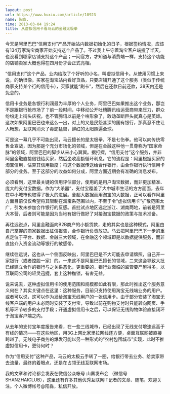 ```yaml
---
layout: post
url: https://www.huxiu.com/article/10923
name: 阳淼.
time: 2013-03-04 19:24
title: 从虚拟信用卡看马云的金融太极拳
---
```

今天是阿里巴巴“信用支付”产品开始站内数据初始化的日子，根据签约情况，应该有134万家淘宝商家开始支持这个产品了。不过我上午守着淘宝客户端搜了半天，也没看到哪家店铺支持这个产品；一问官方，才知道与消费端一样，支持这个功能的店铺卖家大概也得在四月份才会正式亮相。

“信用支付”这个产品，业内给取了个好听的小名，叫虚拟信用卡。从使用习惯上来说，的确很像。买家在淘宝站内看好货品，只要店铺开通了这个服务（类似于传统商家支持某个行的信用卡），买家就能“刷卡”，然后在还款日前还款，38天内还是免息的。

信用卡业务是各银行利润最为丰厚的个人业务，阿里巴巴如果推出这个业务，那岂不是跟银行抢市场了？前一段时间，中移动公开吐槽腾讯给运营商带来压力，群众纷纷走上街头庆祝，也不管腾讯以前是个啥形象了，敢动垄断巨头就真心是英雄。这次如果阿里巴巴也来这么一出，对上的又是民怨甚深的国有银行，那真忍不住让人畅想，互联网消灭了毒蛇猛兽，鲜红的太阳照遍全球。

可是这一幕几乎不可能出现，马云擅长的是太极拳，不是七伤拳。他可以向传统零售业宣战，因为那是个充分市场化的领域，但是在金融这种他一贯尊称为“国家命脉”的领域，阿里巴巴的脚步从来小心翼翼。据打探，“信用支付”这个服务，并非阿里金融直接借钱给买家，然后坐收高额循环利息。它的流程是：阿里根据买家的淘宝信用，估算其信用额度；将这个数据传送给合作银行，由合作银行执行信用卡部分的业务。至于这部分的收益如何分成，阿里方面近期会有准确的消息发布。

必须看到，这里最关键的信用评估部分，使用的是用户淘宝数据，而非更加精准、庞大的支付宝数据。作为“大杀器”，支付宝覆盖了大中城市生活的方方面面，去年在中小城市也取得了极大的进展。舍超大数据而用淘宝的大数据，正可以看作阿里方面目前仅仅希望将其限制在淘宝系范围以内，不至于令“虚拟信用卡”扩散范围太广，引发未参加合作银行的反感。首批试点地区选定浙江、湖南两地，前者是阿里大本营，后者则可能是因为当地有银行做好了对接淘宝数据的政策与技术准备。

再往远说点，阿里金融面向B2B商户的小额贷款，走的其实也是这种模式，阿里由自己掌握的商家数据出征信报告，合作银行负责放贷。马云把阿里巴巴下一步的重点定位于平台、数据、金融三大领域，在金融这个领域即是以数据提供服务，而非直接介入资金流动等银行的敏感带。

继续往远说，这也从一个侧面反映出，阿里巴巴是不大可能去申请牌照，自己开一家银行（或者控股一家）的。一来这不是阿里巴巴擅长的领域，二来这会导致大批已经建立合作的银行与之关系恶化，更重要的，银行业面临的监管要严厉得多，以互联网公司的轻灵迅捷，套上这种枷锁，有害无益。

说来说去，这种虚拟信用卡的使用范围和规模都如此有限，那此时推出这个服务意义何在？其实关键点在这里：这种服务，目前只支持使用淘宝无线端业务的用户。或者可以说，这可以作为发给淘宝无线用户的一张信用卡。由于部分安装了淘宝无线客户端的用户未必同时安装了支付宝，导致以前在购物支付时只能转向网页、手机等环节较多的支付手段；开通虚拟信用卡之后，可以保证无线购物体验直接闭环于淘宝客户端之内。

从去年的支付宝年度报告来看，在一些三线城市，已经出现了无线支付增速远高于有线的情况——在这些地区，用3G上网比家里拉网线还方便，桌面互联网被直接跨越了。无线电子商务的爆发可能以另一种形式的“农村包围城市”实现，此时不推虚拟信用卡，更待何时？

作为“信用支付”这种产品，马云的太极云手转了一圈，给银行带去业务、给卖家带去流量，最终的着眼点，还是在占领无线互联网市场。

我的文章和讨论都会发表在微信公众帐号 山寨发布会 （微信号SHANZHAICLUB），这里还有许多其他优秀互联网IT记者的文章、随笔，欢迎关注。个人微博帐号@阳淼，私信开放。

